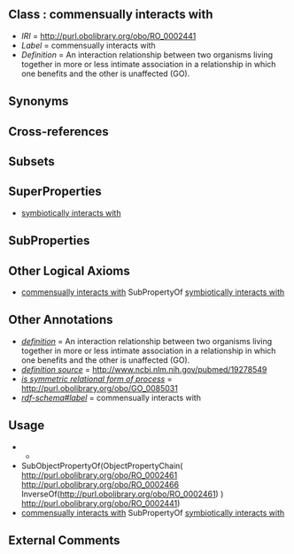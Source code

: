 
## Class : commensually interacts with

 * *IRI* = http://purl.obolibrary.org/obo/RO_0002441
 * *Label* = commensually interacts with
 * *Definition* = An interaction relationship between two organisms living together in more or less intimate association in a relationship in which one benefits and the other is unaffected (GO).

## Synonyms


## Cross-references


## Subsets


## SuperProperties

 * [symbiotically interacts with](../../RO/40/RO_0002440.md)

## SubProperties


## Other Logical Axioms

 * [commensually interacts with](../../RO/41/RO_0002441.md) SubPropertyOf [symbiotically interacts with](../../RO/40/RO_0002440.md)

## Other Annotations

 * *[definition](../../IAO/15/IAO_0000115.md)* = An interaction relationship between two organisms living together in more or less intimate association in a relationship in which one benefits and the other is unaffected (GO).
 * *[definition source](../../IAO/19/IAO_0000119.md)* = http://www.ncbi.nlm.nih.gov/pubmed/19278549
 * *[is symmetric relational form of process](../../RO/61/RO_0002561.md)* = http://purl.obolibrary.org/obo/GO_0085031
 * *[rdf-schema#label](../../el/rdf-schema#label.md)* = commensually interacts with

## Usage

 * -
 * SubObjectPropertyOf(ObjectPropertyChain( <http://purl.obolibrary.org/obo/RO_0002461> <http://purl.obolibrary.org/obo/RO_0002466> InverseOf(<http://purl.obolibrary.org/obo/RO_0002461>) ) <http://purl.obolibrary.org/obo/RO_0002441>)
 * [commensually interacts with](../../RO/41/RO_0002441.md) SubPropertyOf [symbiotically interacts with](../../RO/40/RO_0002440.md)

## External Comments

